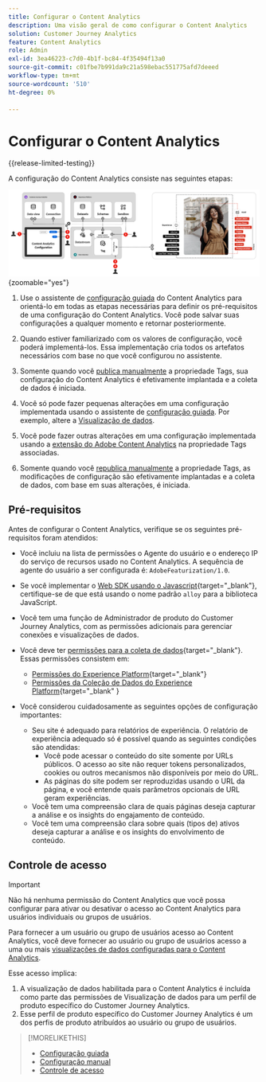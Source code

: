 ```yaml
---
title: Configurar o Content Analytics
description: Uma visão geral de como configurar o Content Analytics
solution: Customer Journey Analytics
feature: Content Analytics
role: Admin
exl-id: 3ea46223-c7d0-4b1f-bc84-4f35494f13a0
source-git-commit: c01fbe7b991da9c21a598ebac551775afd7deeed
workflow-type: tm+mt
source-wordcount: '510'
ht-degree: 0%

---
```


# Configurar o Content Analytics

{{release-limited-testing}}

A configuração do Content Analytics consiste nas seguintes etapas:

![Configuração do Content Analytics](../assets/aca-configuration.svg){zoomable="yes"}

1. Use o assistente de [configuração guiada](guided.md) do Content Analytics para orientá-lo em todas as etapas necessárias para definir os pré-requisitos de uma configuração do Content Analytics. Você pode salvar suas configurações a qualquer momento e retornar posteriormente.
1. Quando estiver familiarizado com os valores de configuração, você poderá implementá-los. Essa implementação cria todos os artefatos necessários com base no que você configurou no assistente.
1. Somente quando você [publica manualmente](manual.md) a propriedade Tags, sua configuração do Content Analytics é efetivamente implantada e a coleta de dados é iniciada.

1. Você só pode fazer pequenas alterações em uma configuração implementada usando o assistente de [configuração guiada](guided.md). Por exemplo, altere a [Visualização de dados](/help/data-views/data-views.md).
1. Você pode fazer outras alterações em uma configuração implementada usando a [extensão do Adobe Content Analytics](https://experienceleague.adobe.com/en/docs/experience-platform/tags/extensions/client/content-analytics/overview) na propriedade Tags associadas.
1. Somente quando você [republica manualmente](manual.md) a propriedade Tags, as modificações de configuração são efetivamente implantadas e a coleta de dados, com base em suas alterações, é iniciada.


## Pré-requisitos

Antes de configurar o Content Analytics, verifique se os seguintes pré-requisitos foram atendidos:

* Você incluiu na lista de permissões o Agente do usuário e o endereço IP do serviço de recursos usado no Content Analytics. A sequência de agente do usuário a ser configurada é: <code>AdobeFeaturization/1.0</code>.
* Se você implementar o [Web SDK usando o Javascript](https://experienceleague.adobe.com/en/docs/experience-platform/web-sdk/install/library){target="_blank"}, certifique-se de que está usando o nome padrão <code>alloy</code> para a biblioteca JavaScript.
* Você tem uma função de Administrador de produto do Customer Journey Analytics, com as permissões adicionais para gerenciar conexões e visualizações de dados.
* Você deve ter [permissões para a coleta de dados](https://experienceleague.adobe.com/en/docs/experience-platform/collection/permissions){target="_blank"}. Essas permissões consistem em:
   * [Permissões do Experience Platform](https://experienceleague.adobe.com/en/docs/experience-platform/collection/permissions#adobe-experience-platform-permissions){target="_blank"}
   * [Permissões da Coleção de Dados do Experience Platform](https://experienceleague.adobe.com/en/docs/experience-platform/collection/permissions#adobe-experience-platform-data-collection-permissions){target="_blank" }
* Você considerou cuidadosamente as seguintes opções de configuração importantes:

   * Seu site é adequado para relatórios de experiência. O relatório de experiência adequado só é possível quando as seguintes condições são atendidas:
      * Você pode acessar o conteúdo do site somente por URLs públicos. O acesso ao site não requer tokens personalizados, cookies ou outros mecanismos não disponíveis por meio do URL.
      * As páginas do site podem ser reproduzidas usando o URL da página, e você entende quais parâmetros opcionais de URL geram experiências.
   * Você tem uma compreensão clara de quais páginas deseja capturar a análise e os insights do engajamento de conteúdo.
   * Você tem uma compreensão clara sobre quais (tipos de) ativos deseja capturar a análise e os insights do envolvimento de conteúdo.


## Controle de acesso

>[!IMPORTANT]
>
>Não há nenhuma permissão do Content Analytics que você possa configurar para ativar ou desativar o acesso ao Content Analytics para usuários individuais ou grupos de usuários.
>

Para fornecer a um usuário ou grupo de usuários acesso ao Content Analytics, você deve fornecer ao usuário ou grupo de usuários acesso a uma ou mais [visualizações de dados configuradas para o Content Analytics](guided.md#data-view).

Esse acesso implica:

1. A visualização de dados habilitada para o Content Analytics é incluída como parte das permissões de Visualização de dados para um perfil de produto específico do Customer Journey Analytics.
1. Esse perfil de produto específico do Customer Journey Analytics é um dos perfis de produto atribuídos ao usuário ou grupo de usuários.

>[!MORELIKETHIS]
>
>* [Configuração guiada](guided.md)
>* [Configuração manual](manual.md)
>* [Controle de acesso](/help/technotes/access-control.md)
>
